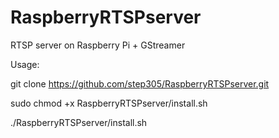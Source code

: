 # RaspberryRTSPserver
RTSP server on Raspberry Pi + GStreamer

Usage:

git clone https://github.com/step305/RaspberryRTSPserver.git

sudo chmod +x RaspberryRTSPserver/install.sh

./RaspberryRTSPserver/install.sh
